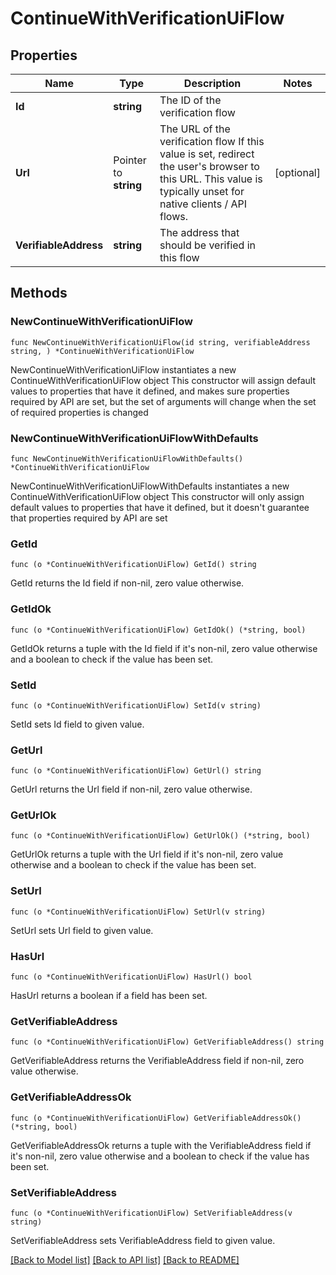 # ContinueWithVerificationUiFlow

## Properties

Name | Type | Description | Notes
------------ | ------------- | ------------- | -------------
**Id** | **string** | The ID of the verification flow | 
**Url** | Pointer to **string** | The URL of the verification flow  If this value is set, redirect the user&#39;s browser to this URL. This value is typically unset for native clients / API flows. | [optional] 
**VerifiableAddress** | **string** | The address that should be verified in this flow | 

## Methods

### NewContinueWithVerificationUiFlow

`func NewContinueWithVerificationUiFlow(id string, verifiableAddress string, ) *ContinueWithVerificationUiFlow`

NewContinueWithVerificationUiFlow instantiates a new ContinueWithVerificationUiFlow object
This constructor will assign default values to properties that have it defined,
and makes sure properties required by API are set, but the set of arguments
will change when the set of required properties is changed

### NewContinueWithVerificationUiFlowWithDefaults

`func NewContinueWithVerificationUiFlowWithDefaults() *ContinueWithVerificationUiFlow`

NewContinueWithVerificationUiFlowWithDefaults instantiates a new ContinueWithVerificationUiFlow object
This constructor will only assign default values to properties that have it defined,
but it doesn't guarantee that properties required by API are set

### GetId

`func (o *ContinueWithVerificationUiFlow) GetId() string`

GetId returns the Id field if non-nil, zero value otherwise.

### GetIdOk

`func (o *ContinueWithVerificationUiFlow) GetIdOk() (*string, bool)`

GetIdOk returns a tuple with the Id field if it's non-nil, zero value otherwise
and a boolean to check if the value has been set.

### SetId

`func (o *ContinueWithVerificationUiFlow) SetId(v string)`

SetId sets Id field to given value.


### GetUrl

`func (o *ContinueWithVerificationUiFlow) GetUrl() string`

GetUrl returns the Url field if non-nil, zero value otherwise.

### GetUrlOk

`func (o *ContinueWithVerificationUiFlow) GetUrlOk() (*string, bool)`

GetUrlOk returns a tuple with the Url field if it's non-nil, zero value otherwise
and a boolean to check if the value has been set.

### SetUrl

`func (o *ContinueWithVerificationUiFlow) SetUrl(v string)`

SetUrl sets Url field to given value.

### HasUrl

`func (o *ContinueWithVerificationUiFlow) HasUrl() bool`

HasUrl returns a boolean if a field has been set.

### GetVerifiableAddress

`func (o *ContinueWithVerificationUiFlow) GetVerifiableAddress() string`

GetVerifiableAddress returns the VerifiableAddress field if non-nil, zero value otherwise.

### GetVerifiableAddressOk

`func (o *ContinueWithVerificationUiFlow) GetVerifiableAddressOk() (*string, bool)`

GetVerifiableAddressOk returns a tuple with the VerifiableAddress field if it's non-nil, zero value otherwise
and a boolean to check if the value has been set.

### SetVerifiableAddress

`func (o *ContinueWithVerificationUiFlow) SetVerifiableAddress(v string)`

SetVerifiableAddress sets VerifiableAddress field to given value.



[[Back to Model list]](../README.md#documentation-for-models) [[Back to API list]](../README.md#documentation-for-api-endpoints) [[Back to README]](../README.md)


